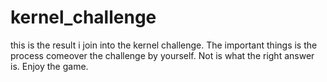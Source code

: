 # kernel_challenge
this is the result i join into the kernel challenge.
The important things is the process comeover the challenge by yourself.
Not is what the right answer is.
Enjoy the game.

